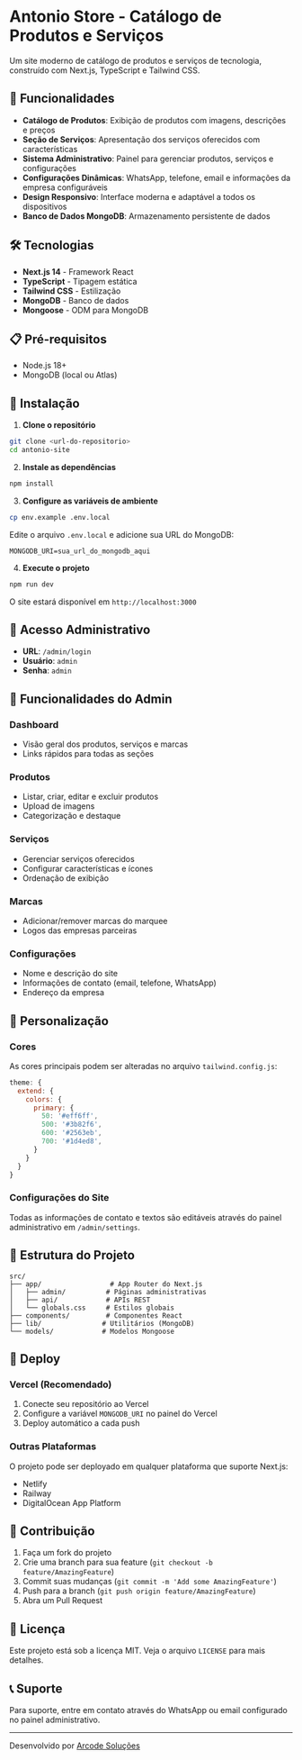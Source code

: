 # Antonio Store - Catálogo de Produtos e Serviços

Um site moderno de catálogo de produtos e serviços de tecnologia, construído com Next.js, TypeScript e Tailwind CSS.

## 🚀 Funcionalidades

- **Catálogo de Produtos**: Exibição de produtos com imagens, descrições e preços
- **Seção de Serviços**: Apresentação dos serviços oferecidos com características
- **Sistema Administrativo**: Painel para gerenciar produtos, serviços e configurações
- **Configurações Dinâmicas**: WhatsApp, telefone, email e informações da empresa configuráveis
- **Design Responsivo**: Interface moderna e adaptável a todos os dispositivos
- **Banco de Dados MongoDB**: Armazenamento persistente de dados

## 🛠️ Tecnologias

- **Next.js 14** - Framework React
- **TypeScript** - Tipagem estática
- **Tailwind CSS** - Estilização
- **MongoDB** - Banco de dados
- **Mongoose** - ODM para MongoDB

## 📋 Pré-requisitos

- Node.js 18+ 
- MongoDB (local ou Atlas)

## 🔧 Instalação

1. **Clone o repositório**
```bash
git clone <url-do-repositorio>
cd antonio-site
```

2. **Instale as dependências**
```bash
npm install
```

3. **Configure as variáveis de ambiente**
```bash
cp env.example .env.local
```

Edite o arquivo `.env.local` e adicione sua URL do MongoDB:
```
MONGODB_URI=sua_url_do_mongodb_aqui
```

4. **Execute o projeto**
```bash
npm run dev
```

O site estará disponível em `http://localhost:3000`

## 🔐 Acesso Administrativo

- **URL**: `/admin/login`
- **Usuário**: `admin`
- **Senha**: `admin`

## 📱 Funcionalidades do Admin

### Dashboard
- Visão geral dos produtos, serviços e marcas
- Links rápidos para todas as seções

### Produtos
- Listar, criar, editar e excluir produtos
- Upload de imagens
- Categorização e destaque

### Serviços
- Gerenciar serviços oferecidos
- Configurar características e ícones
- Ordenação de exibição

### Marcas
- Adicionar/remover marcas do marquee
- Logos das empresas parceiras

### Configurações
- Nome e descrição do site
- Informações de contato (email, telefone, WhatsApp)
- Endereço da empresa

## 🎨 Personalização

### Cores
As cores principais podem ser alteradas no arquivo `tailwind.config.js`:
```javascript
theme: {
  extend: {
    colors: {
      primary: {
        50: '#eff6ff',
        500: '#3b82f6',
        600: '#2563eb',
        700: '#1d4ed8',
      }
    }
  }
}
```

### Configurações do Site
Todas as informações de contato e textos são editáveis através do painel administrativo em `/admin/settings`.

## 📁 Estrutura do Projeto

```
src/
├── app/                 # App Router do Next.js
│   ├── admin/          # Páginas administrativas
│   ├── api/            # APIs REST
│   └── globals.css     # Estilos globais
├── components/         # Componentes React
├── lib/               # Utilitários (MongoDB)
└── models/            # Modelos Mongoose
```

## 🚀 Deploy

### Vercel (Recomendado)
1. Conecte seu repositório ao Vercel
2. Configure a variável `MONGODB_URI` no painel do Vercel
3. Deploy automático a cada push

### Outras Plataformas
O projeto pode ser deployado em qualquer plataforma que suporte Next.js:
- Netlify
- Railway
- DigitalOcean App Platform

## 🤝 Contribuição

1. Faça um fork do projeto
2. Crie uma branch para sua feature (`git checkout -b feature/AmazingFeature`)
3. Commit suas mudanças (`git commit -m 'Add some AmazingFeature'`)
4. Push para a branch (`git push origin feature/AmazingFeature`)
5. Abra um Pull Request

## 📄 Licença

Este projeto está sob a licença MIT. Veja o arquivo `LICENSE` para mais detalhes.

## 📞 Suporte

Para suporte, entre em contato através do WhatsApp ou email configurado no painel administrativo.

---

Desenvolvido por [Arcode Soluções](https://arcodesolucoes.com.br/) 